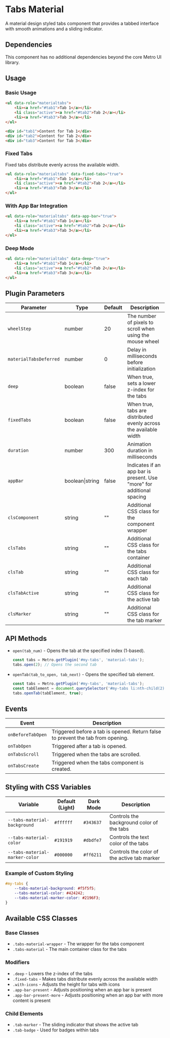 # Tabs Material

A material design styled tabs component that provides a tabbed interface with smooth animations and a sliding indicator.

## Dependencies

This component has no additional dependencies beyond the core Metro UI library.

## Usage

### Basic Usage

```html
<ul data-role="materialtabs">
    <li><a href="#tab1">Tab 1</a></li>
    <li class="active"><a href="#tab2">Tab 2</a></li>
    <li><a href="#tab3">Tab 3</a></li>
</ul>

<div id="tab1">Content for Tab 1</div>
<div id="tab2">Content for Tab 2</div>
<div id="tab3">Content for Tab 3</div>
```

### Fixed Tabs

Fixed tabs distribute evenly across the available width.

```html
<ul data-role="materialtabs" data-fixed-tabs="true">
    <li><a href="#tab1">Tab 1</a></li>
    <li class="active"><a href="#tab2">Tab 2</a></li>
    <li><a href="#tab3">Tab 3</a></li>
</ul>
```

### With App Bar Integration

```html
<ul data-role="materialtabs" data-app-bar="true">
    <li><a href="#tab1">Tab 1</a></li>
    <li class="active"><a href="#tab2">Tab 2</a></li>
    <li><a href="#tab3">Tab 3</a></li>
</ul>
```

### Deep Mode

```html
<ul data-role="materialtabs" data-deep="true">
    <li><a href="#tab1">Tab 1</a></li>
    <li class="active"><a href="#tab2">Tab 2</a></li>
    <li><a href="#tab3">Tab 3</a></li>
</ul>
```

## Plugin Parameters

| Parameter | Type | Default | Description |
| --------- | ---- | ------- | ----------- |
| `wheelStep` | number | 20 | The number of pixels to scroll when using the mouse wheel |
| `materialTabsDeferred` | number | 0 | Delay in milliseconds before initialization |
| `deep` | boolean | false | When true, sets a lower z-index for the tabs |
| `fixedTabs` | boolean | false | When true, tabs are distributed evenly across the available width |
| `duration` | number | 300 | Animation duration in milliseconds |
| `appBar` | boolean\|string | false | Indicates if an app bar is present. Use "more" for additional spacing |
| `clsComponent` | string | "" | Additional CSS class for the component wrapper |
| `clsTabs` | string | "" | Additional CSS class for the tabs container |
| `clsTab` | string | "" | Additional CSS class for each tab |
| `clsTabActive` | string | "" | Additional CSS class for the active tab |
| `clsMarker` | string | "" | Additional CSS class for the tab marker |

## API Methods

+ `open(tab_num)` - Opens the tab at the specified index (1-based).
  
  ```javascript
  const tabs = Metro.getPlugin('#my-tabs', 'material-tabs');
  tabs.open(2); // Opens the second tab
  ```

+ `openTab(tab_to_open, tab_next)` - Opens the specified tab element.
  
  ```javascript
  const tabs = Metro.getPlugin('#my-tabs', 'material-tabs');
  const tabElement = document.querySelector('#my-tabs li:nth-child(2)');
  tabs.openTab(tabElement, true);
  ```

## Events

| Event | Description |
| ----- | ----------- |
| `onBeforeTabOpen` | Triggered before a tab is opened. Return false to prevent the tab from opening. |
| `onTabOpen` | Triggered after a tab is opened. |
| `onTabsScroll` | Triggered when the tabs are scrolled. |
| `onTabsCreate` | Triggered when the tabs component is created. |

## Styling with CSS Variables

| Variable | Default (Light) | Dark Mode | Description |
| -------- | --------------- | --------- | ----------- |
| `--tabs-material-background` | `#ffffff` | `#343637` | Controls the background color of the tabs |
| `--tabs-material-color` | `#191919` | `#dbdfe7` | Controls the text color of the tabs |
| `--tabs-material-marker-color` | `#000000` | `#ff6211` | Controls the color of the active tab marker |

### Example of Custom Styling

```css
#my-tabs {
    --tabs-material-background: #f5f5f5;
    --tabs-material-color: #424242;
    --tabs-material-marker-color: #2196F3;
}
```

## Available CSS Classes

### Base Classes
- `.tabs-material-wrapper` - The wrapper for the tabs component
- `.tabs-material` - The main container class for the tabs

### Modifiers
- `.deep` - Lowers the z-index of the tabs
- `.fixed-tabs` - Makes tabs distribute evenly across the available width
- `.with-icons` - Adjusts the height for tabs with icons
- `.app-bar-present` - Adjusts positioning when an app bar is present
- `.app-bar-present-more` - Adjusts positioning when an app bar with more content is present

### Child Elements
- `.tab-marker` - The sliding indicator that shows the active tab
- `.tab-badge` - Used for badges within tabs